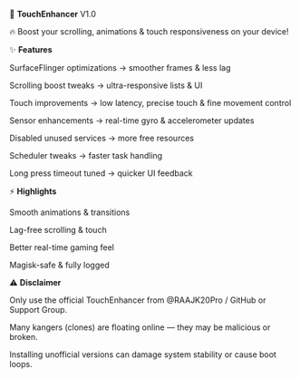📢  **TouchEnhancer** V1.0

🔥 Boost your scrolling, animations & touch responsiveness on your device!

✨ **Features**

SurfaceFlinger optimizations → smoother frames & less lag

Scrolling boost tweaks → ultra-responsive lists & UI

Touch improvements → low latency, precise touch & fine movement control

Sensor enhancements → real-time gyro & accelerometer updates

Disabled unused services → more free resources

Scheduler tweaks → faster task handling

Long press timeout tuned → quicker UI feedback


⚡ **Highlights**

Smooth animations & transitions

Lag-free scrolling & touch

Better real-time gaming feel

Magisk-safe & fully logged


⚠️ **Disclaimer**

Only use the official TouchEnhancer from @RAAJK20Pro / GitHub or Support Group.

Many kangers (clones) are floating online — they may be malicious or broken.

Installing unofficial versions can damage system stability or cause boot loops.
